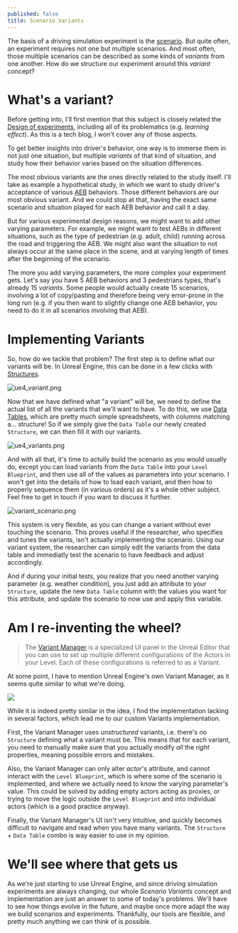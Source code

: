 ```yaml
---
published: false
title: Scenario Variants
---
```

The basis of a driving simulation experiment is the [scenario](/scenarios). But quite often, an experiment requires not one but multiple scenarios. And most often, those multiple scenarios can be described as some kinds of *variants* from one another. How do we structure our experiment around this *variant* concept?

# What's a variant?

Before getting into, I'll first mention that this subject is closely related the [Design of experiments](https://en.wikipedia.org/wiki/Design_of_experiments), including all of its problematics (e.g. *learning effect*). As this is a tech blog, I won't cover any of those aspects.

To get better insights into driver's behavior, one way is to immerse them in not just one situation, but multiple *variants* of that kind of situation, and study how their behavior varies based on the situation differences.

The most obvious variants are the ones directly related to the study itself. I'll take as example a hypothetical study, in which we want to study driver's acceptance of various [AEB](https://en.wikipedia.org/wiki/Collision_avoidance_system) behaviors. Those different behaviors are our most obvious variant. And we could stop at that, having the exact same scenario and situation played for each AEB behavior and call it a day.

But for various experimental design reasons, we might want to add other varying parameters. For example, we might want to test AEBs in different situations, such as the type of pedestrian (e.g. adult, child) running across the road and triggering the AEB. We might also want the situation to not always occur at the same place in the scene, and at varying length of times after the beginning of the scenario.

The more you add varying parameters, the more complex your experiment gets. Let's say you have 5 AEB behaviors and 3 pedestrians types, that's already 15 *variants*. Some people would actually create 15 scenarios, involving a lot of copy/pasting and therefore being very error-prone in the long run (e.g. if you then want to slightly change one AEB behavior, you need to do it in all scenarios involving that AEB).

# Implementing Variants

So, how do we tackle that problem? The first step is to define what our variants will be. In Unreal Engine, this can be done in a few clicks with [Structures](https://docs.unrealengine.com/en-US/ProgrammingAndScripting/Blueprints/UserGuide/Variables/Structs/index.html#usingcustomstructs).

![ue4_variant.png]({{site.baseurl}}/images/ue4_variant.png)

Now that we have defined what "a variant" will be, we need to define the actual list of all the variants that we'll want to have. To do this, we use [Data Tables](https://docs.unrealengine.com/en-US/InteractiveExperiences/DataDriven/index.html#datatables), which are pretty much simple spreadsheets, with columns matching a... structure! So if we simply give the `Data Table` our newly created `Structure`, we can then fill it with our variants.

![ue4_variants.png]({{site.baseurl}}/images/ue4_variants.png)

And with all that, it's time to actully build the scenario as you would usually do, except you can load variants from the `Data Table` into your `Level Blueprint`, and then use all of the values as parameters into your scenario. I won't get into the details of how to load each variant, and then how to properly sequence them (in various orders) as it's a whole other subject. Feel free to get in touch if you want to discuss it further.

![variant_scenario.png]({{site.baseurl}}/images/variant_scenario.png)

This system is very flexible, as you can change a variant without ever touching the scenario. This proves useful if the researcher, who specifies and tunes the variants, isn't actually implementing the scenario. Using our variant system, the researcher can simply edit the variants from the data table and immediatly test the scenario to have feedback and adjust accordingly.

And if during your initial tests, you realize that you need another varying parameter (e.g. weather condition), you just add an attribute to your `Structure`, update the new `Data Table` column with the values you want for this attribute, and update the scenario to now use and apply this variable.

# Am I re-inventing the wheel?

> The [Variant Manager](https://docs.unrealengine.com/en-US/Basics/Levels/Variants/Overview/index.html) is a specialized UI panel in the Unreal Editor that you can use to set up multiple different configurations of the Actors in your Level. Each of these configurations is referred to as a Variant.

At some point, I have to mention Unreal Engine's own Variant Manager, as it seems quite similar to what we're doing.

![](https://docs.unrealengine.com/Images/Basics/Levels/Variants/Overview/overview-hero.png)

While it is indeed pretty similar in the idea, I find the implementation lacking in several factors, which lead me to our custom Variants implementation.

First, the Variant Manager uses *unstructured* variants, i.e. there's no `Structure` defining what a variant must be. This means that for each variant, you need to manually make sure that you actually modify *all* the *right* properties, meaning possible errors and mistakes.

Also, the Variant Manager can only alter *actor*'s attribute, and cannot interact with the `Level Blueprint`, which is where some of the scenario is implemented, and where we actually need to know the varying parameter's value. This could be solved by adding empty actors acting as proxies, or trying to move the logic outside the `Level Blueprint` and into individual actors (which is a good practice anyway).

Finally, the Variant Manager's UI isn't very intuitive, and quickly becomes difficult to navigate and read when you have many variants. The `Structure` + `Data Table` combo is way easier to use in my opinion.

# We'll see where that gets us

As we're just starting to use Unreal Engine, and since driving simulation experiments are always changing, our whole *Scenario Variants* concept and implementation are just an answer to some of today's problems. We'll have to see how things evolve in the future, and maybe once more adapt the way we build scenarios and experiments. Thankfully, our tools are flexible, and pretty much anything we can think of is possible.
